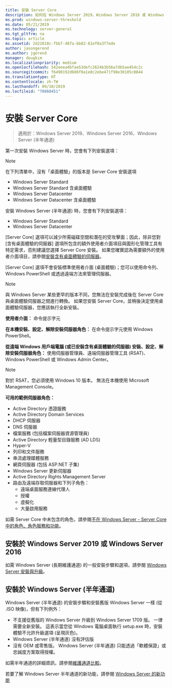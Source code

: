 ```yaml
---
title: 安裝 Server Core
description: 如何在 Windows Server 2019、Windows Server 2016 或 Windows Server (半年通道) 上取得和安裝 Server Core 安裝。
ms.prod: windows-server-threshold
ms.date: 05/21/2019
ms.technology: server-general
ms.tgt_pltfrm: na
ms.topic: article
ms.assetid: 2d22818c-fbb7-487a-bb82-81ef0a3f7ede
author: jasongerend
ms.author: jgerend
manager: dougkim
ms.localizationpriority: medium
ms.openlocfilehash: 542eeea4bfae53defc2624b3b56a7db5ae454c2c
ms.sourcegitcommit: f6490192d686f0a1e0c2ebe471f98e30105c0844
ms.translationtype: HT
ms.contentlocale: zh-TW
ms.lasthandoff: 09/10/2019
ms.locfileid: "70868451"
---
```

# <a name="install-server-core"></a>安裝 Server Core

> 適用於：Windows Server 2019、Windows Server 2016、Windows Server (半年通道)
  
第一次安裝 Windows Server 時，您會有下列安裝選項：

>[!NOTE]
> 在下列清單中，沒有「桌面體驗」的版本是 Server Core 安裝選項

-   Windows Server Standard
-   Windows Server Standard 含桌面體驗
-   Windows Server Datacenter
-   Windows Server Datacenter 含桌面體驗

安裝 Windows Server (半年通道) 時，您會有下列安裝選項：

-   Windows Server Standard 
-   Windows Server Datacenter

[Server Core] 選項可以減少所需磁碟空間和潛在的受攻擊面；因此，除非您對 [含有桌面體驗的伺服器] 選項所包含的額外使用者介面項目與圖形化管理工具有特定需求，否則建議您選擇 Server Core 安裝。 如果您確實認為需要額外的使用者介面項目，請參閱[安裝含有桌面體驗的伺服器](Getting-Started-with-Server-with-Desktop-Experience.md)。 

[Server Core] 選項不會安裝標準使用者介面 (桌面體驗)；您可以使用命令列、Windows PowerShell 或透過遠端方法來管理伺服器。

>[!NOTE]
>
>與 Windows Server 某些更早的版本不同，您無法在安裝完成後在 Server Core 與桌面體驗伺服器之間進行轉換。 如果您安裝 Server Core，並稍後決定使用桌面體驗伺服器，您應該執行全新安裝。

**使用者介面︰** 命令提示字元

**在本機安裝、設定、解除安裝伺服器角色：** 在命令提示字元使用 Windows PowerShell。

**從遠端 Windows 用戶端電腦 (或已安裝含有桌面體驗的伺服器) 安裝、設定、解除安裝伺服器角色：** 使用伺服器管理員、遠端伺服器管理工具 (RSAT)、Windows PowerShell 或 Windows Admin Center。

>[!NOTE]
>
>對於 RSAT，您必須使用 Windows 10 版本。
>無法在本機使用 Microsoft Management Console。

**可用的範例伺服器角色：**

- Active Directory 憑證服務
- Active Directory Domain Services
- DHCP 伺服器
- DNS 伺服器
- 檔案服務 (包括檔案伺服器資源管理員)
- Active Directory 輕量型目錄服務 (AD LDS)
- Hyper-V
- 列印和文件服務
- 串流處理媒體服務
- 網頁伺服器 (包括 ASP.NET 子集)
- Windows Server 更新伺服器
- Active Directory Rights Management Server
- 路由及遠端存取伺服器和下列子角色：
   - 遠端桌面服務連線代理人
   - 授權
   - 虛擬化
   - 大量啟用服務

如需 Server Core 中未包含的角色，請參閱[不在 Windows Server - Server Core 中的角色、角色服務和功能](../administration/server-core/server-core-removed-roles.md)。

## <a name="installing-on-windows-server-2019-or-windows-server-2016"></a>安裝於 Windows Server 2019 或 Windows Server 2016

如需 Windows Server (長期維護通道) 的一般安裝步驟和選項，請參閱 [Windows Server 安裝與升級](installation-and-upgrade.md)。

## <a name="installing-on-windows-server-semi-annual-channel"></a>安裝於 Windows Server (半年通道)

Windows Server (半年通道) 的安裝步驟和安裝舊版 Windows Server 一樣 (從 .ISO 映像)，但有下列例外：

- 不支援從舊版的 Windows Server 升級到 Windows Server 1709 版。 一律需要全新安裝。
   這表示當您從 Windows 電腦桌面執行 setup.exe 時，安裝體驗不允許升級選項 (呈現灰色)。
- Windows Server (半年通道) 沒有評估版
- 沒有 OEM 或零售版。 Windows Server (半年通道) 只能透過「軟體保證」或忠誠度方案取得授權。

如需半年通道的詳細資訊，請參閱[維護通道比較](../get-started-19/servicing-channels-19.md)。

若要了解 Windows Server 半年通道的新功能，請參閱 [Windows Server 的新功能](whats-new-in-windows-server.md)
